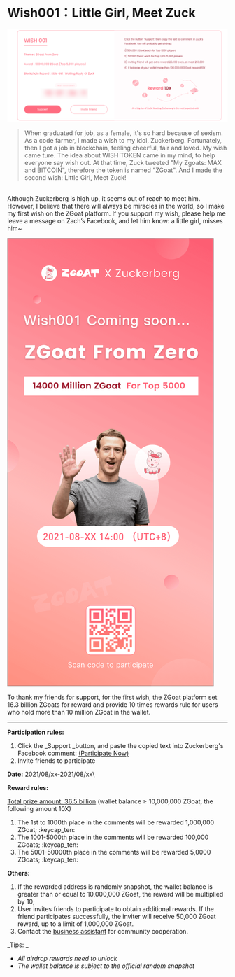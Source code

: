 # Wish001：Little Girl, Meet Zuck

![](../../.gitbook/assets/wish001-ying-wen-.png)

> When graduated for job, as a female, it's so hard because of sexism. As a code farmer, I made a wish to my idol, Zuckerberg. Fortunately, then I got a job in blockchain, feeling cheerful, fair and loved. My wish came ture. The idea about WISH TOKEN came in my mind, to help everyone say wish out. At that time, Zuck tweeted "My Zgoats: MAX and BITCOIN", therefore the token is named "ZGoat". And I made the second wish: Little Girl, Meet Zuck!

\
Although Zuckerberg is high up, it seems out of reach to meet him. However, I believe that there will always be miracles in the world, so I make my first wish on the ZGoat platform. If you  support my wish, please help me leave a message on Zach’s Facebook, and let him know: a little girl, misses him\~

![](../../.gitbook/assets/hai-bao-1-30.png)

To thank my friends for support, for the first wish, the ZGoat platform set 16.3 billion ZGoats for reward and provide 10 times rewards rule for users who hold more than 10 million ZGoat in the wallet.

****

**Participation rules:**

1. Click the _Support _button, and paste the copied text into Zuckerberg's Facebook comment: [(Participate Now)](http://zgoat.org)
2. Invite friends to participate



**Date:** 2021/08/xx-2021/08/xx\


**Reward rules:**

[Total prize amount: 36.5 billion](https://zgoat.org) (wallet balance ≥ 10,000,000 ZGoat, the following amount 10X)

1. The 1st to 1000th place in the comments will be rewarded 1,000,000 ZGoat; :keycap\_ten:&#x20;
2. The 1001-5000th place in the comments will be rewarded 100,000 ZGoats; :keycap\_ten:&#x20;
3. The 5001-50000th place in the comments will be rewarded 5,0000 ZGoats; :keycap\_ten:&#x20;



**Others:**

1. If the rewarded address is randomly snapshot, the wallet balance is greater than or equal to 10,000,000 ZGoat, the reward will be multiplied by 10;
2. User invites friends to participate to obtain additional rewards. If the friend participates successfully, the inviter will receive 50,000 ZGoat reward, up to a limit of 1,000,000 ZGoat.
3. Contact the  [business assistant](../../qi-ta/lian-xi-wo-men.md) for community cooperation.





_Tips: _

* _All airdrop rewards need to unlock_
* _The wallet balance is subject to the official random snapshot_
